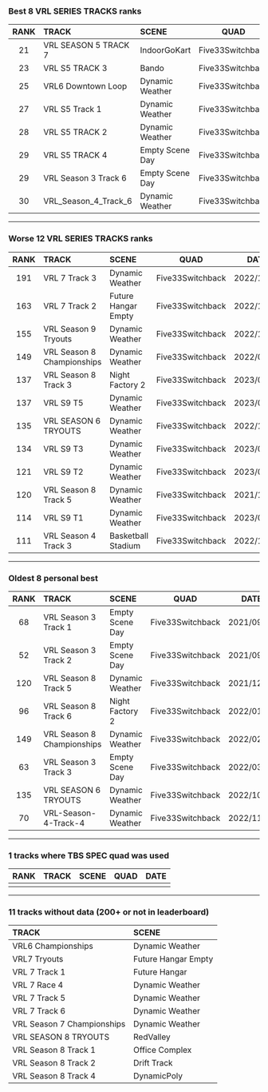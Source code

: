 ### Best 8 VRL SERIES TRACKS ranks
|RANK|TRACK|SCENE|QUAD|DATE|
|:---:|:---|:---|:---:|:---:|
|21|VRL SEASON 5 TRACK 7|IndoorGoKart|Five33Switchback|2022/12/09|
|23|VRL S5 TRACK 3|Bando|Five33Switchback|2022/12/09|
|25|VRL6 Downtown Loop|Dynamic Weather|Five33Switchback|2022/11/10|
|27|VRL S5 Track 1|Dynamic Weather|Five33Switchback|2023/04/09|
|28|VRL S5 TRACK 2|Dynamic Weather|Five33Switchback|2023/01/31|
|29|VRL S5 TRACK 4|Empty Scene Day|Five33Switchback|2022/12/09|
|29|VRL Season 3 Track 6|Empty Scene Day|Five33Switchback|2022/12/10|
|30|VRL_Season_4_Track_6|Dynamic Weather|Five33Switchback|2022/12/15|
---
### Worse 12 VRL SERIES TRACKS ranks
|RANK|TRACK|SCENE|QUAD|DATE|
|:---:|:---|:---|:---:|:---:|
|191|VRL 7 Track 3|Dynamic Weather|Five33Switchback|2022/12/08|
|163|VRL 7 Track 2|Future Hangar Empty|Five33Switchback|2022/12/08|
|155|VRL Season 9 Tryouts|Dynamic Weather|Five33Switchback|2022/12/19|
|149|VRL Season 8 Championships|Dynamic Weather|Five33Switchback|2022/02/06|
|137|VRL Season 8 Track 3|Night Factory 2|Five33Switchback|2023/01/01|
|137|VRL S9 T5|Dynamic Weather|Five33Switchback|2023/02/23|
|135|VRL SEASON 6 TRYOUTS|Dynamic Weather|Five33Switchback|2022/10/19|
|134|VRL S9 T3|Dynamic Weather|Five33Switchback|2023/02/01|
|121|VRL S9 T2|Dynamic Weather|Five33Switchback|2023/02/01|
|120|VRL Season 8 Track 5|Dynamic Weather|Five33Switchback|2021/12/16|
|114|VRL S9 T1|Dynamic Weather|Five33Switchback|2023/01/17|
|111|VRL Season 4 Track 3|Basketball Stadium|Five33Switchback|2022/12/11|
---
### Oldest 8 personal best
|RANK|TRACK|SCENE|QUAD|DATE|
|:---:|:---|:---|:---:|:---:|
|68|VRL Season 3 Track 1|Empty Scene Day|Five33Switchback|2021/09/30|
|52|VRL Season 3 Track 2|Empty Scene Day|Five33Switchback|2021/09/30|
|120|VRL Season 8 Track 5|Dynamic Weather|Five33Switchback|2021/12/16|
|96|VRL Season 8 Track 6|Night Factory 2|Five33Switchback|2022/01/01|
|149|VRL Season 8 Championships|Dynamic Weather|Five33Switchback|2022/02/06|
|63|VRL Season 3 Track 3|Empty Scene Day|Five33Switchback|2022/03/18|
|135|VRL SEASON 6 TRYOUTS|Dynamic Weather|Five33Switchback|2022/10/19|
|70|VRL-Season-4-Track-4|Dynamic Weather|Five33Switchback|2022/11/08|
---
### 1 tracks where TBS SPEC quad was used
|RANK|TRACK|SCENE|QUAD|DATE|
|:---:|:---|:---|:---:|:---:|
||||||
---
### 11 tracks without data (200+ or not in leaderboard)
|TRACK|SCENE|
|:---|:---|
|VRL6 Championships|Dynamic Weather|
|VRL7 Tryouts|Future Hangar Empty|
|VRL 7 Track 1|Future Hangar|
|VRL 7 Race 4|Dynamic Weather|
|VRL 7 Track 5|Dynamic Weather|
|VRL 7 Track 6|Dynamic Weather|
|VRL Season 7 Championships|Dynamic Weather|
|VRL SEASON 8 TRYOUTS|RedValley|
|VRL Season 8 Track 1|Office Complex|
|VRL Season 8 Track 2|Drift Track|
|VRL Season 8 Track 4|DynamicPoly|
